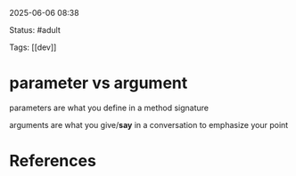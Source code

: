 2025-06-06 08:38

Status: #adult 

Tags: [[dev]]

# parameter vs argument

parameters are what you define in a method signature

arguments are what you give/**say** in a conversation to emphasize your point

# References

